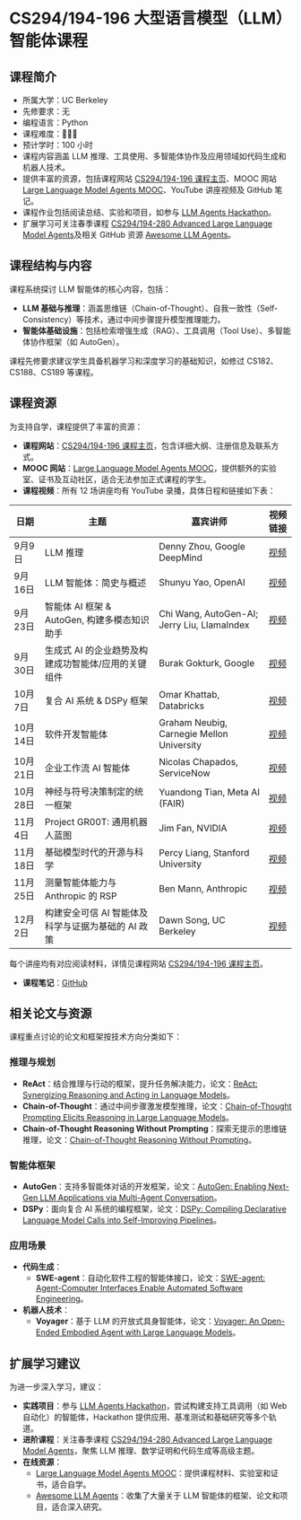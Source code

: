 # CS294/194-196 大型语言模型（LLM）智能体课程

## 课程简介

- 所属大学：UC Berkeley
- 先修要求：无
- 编程语言：Python
- 课程难度：🌟🌟🌟
- 预计学时：100 小时
- 课程内容涵盖 LLM 推理、工具使用、多智能体协作及应用领域如代码生成和机器人技术。
- 提供丰富的资源，包括课程网站 [CS294/194-196 课程主页](http://rdi.berkeley.edu/llm-agents/f24)、MOOC 网站 [Large Language Model Agents MOOC](https://llmagents-learning.org/f24)、YouTube 讲座视频及 GitHub 笔记。
- 课程作业包括阅读总结、实验和项目，如参与 [LLM Agents Hackathon](http://rdi.berkeley.edu/llm-agents-hackathon/)。
- 扩展学习可关注春季课程 [CS294/194-280 Advanced Large Language Model Agents](http://rdi.berkeley.edu/adv-llm-agents/sp25)及相关 GitHub 资源 [Awesome LLM Agents](https://github.com/kaushikb11/awesome-llm-agents)。

## 课程结构与内容
课程系统探讨 LLM 智能体的核心内容，包括：
- **LLM 基础与推理**：涵盖思维链（Chain-of-Thought）、自我一致性（Self-Consistency）等技术，通过中间步骤提升模型推理能力。
- **智能体基础设施**：包括检索增强生成（RAG）、工具调用（Tool Use）、多智能体协作框架（如 AutoGen）。

课程先修要求建议学生具备机器学习和深度学习的基础知识，如修过 CS182、CS188、CS189 等课程。

## 课程资源
为支持自学，课程提供了丰富的资源：
- **课程网站**：[CS294/194-196 课程主页](http://rdi.berkeley.edu/llm-agents/f24)，包含详细大纲、注册信息及联系方式。
- **MOOC 网站**：[Large Language Model Agents MOOC](https://llmagents-learning.org/f24)，提供额外的实验室、证书及互动社区，适合无法参加正式课程的学生。
- **课程视频**：所有 12 场讲座均有 YouTube 录播，具体日程和链接如下表：

| 日期       | 主题                                               | 嘉宾讲师                            | 视频链接                                        |
|------------|----------------------------------------------------|-------------------------------------|-------------------------------------------------|
| 9月9日     | LLM 推理                                           | Denny Zhou, Google DeepMind         | [视频](https://www.youtube.com/live/QL-FS_Zcmyo) |
| 9月16日    | LLM 智能体：简史与概述                             | Shunyu Yao, OpenAI                  | [视频](https://www.youtube.com/watch?v=RM6ZArd2nVc) |
| 9月23日    | 智能体 AI 框架 & AutoGen, 构建多模态知识助手       | Chi Wang, AutoGen-AI; Jerry Liu, LlamaIndex | [视频](https://www.youtube.com/live/OOdtmCMSOo4) |
| 9月30日    | 生成式 AI 的企业趋势及构建成功智能体/应用的关键组件 | Burak Gokturk, Google               | [视频](https://www.youtube.com/live/Sy1psHS3w3I) |
| 10月7日    | 复合 AI 系统 & DSPy 框架                           | Omar Khattab, Databricks            | [视频](https://www.youtube.com/live/JEMYuzrKLUw) |
| 10月14日   | 软件开发智能体                                     | Graham Neubig, Carnegie Mellon University | [视频](https://www.youtube.com/live/f9L9Fkq-8K4) |
| 10月21日   | 企业工作流 AI 智能体                               | Nicolas Chapados, ServiceNow        | [视频](https://www.youtube.com/live/-yf-e-9FvOc) |
| 10月28日   | 神经与符号决策制定的统一框架                       | Yuandong Tian, Meta AI (FAIR)       | [视频](https://www.youtube.com/live/wm9-7VBpdEo) |
| 11月4日    | Project GR00T: 通用机器人蓝图                      | Jim Fan, NVIDIA                     | [视频](https://www.youtube.com/live/Qhxr0uVT2zs) |
| 11月18日   | 基础模型时代的开源与科学                           | Percy Liang, Stanford University    | [视频](https://www.youtube.com/live/f3KKx9LWntQ) |
| 11月25日   | 测量智能体能力与 Anthropic 的 RSP                  | Ben Mann, Anthropic                 | [视频](https://www.youtube.com/live/6y2AnWol7oo) |
| 12月2日    | 构建安全可信 AI 智能体及科学与证据为基础的 AI 政策 | Dawn Song, UC Berkeley              | [视频](https://www.youtube.com/live/QAgR4uQ15rc) |

每个讲座均有对应阅读材料，详情见课程网站 [CS294/194-196 课程主页](http://rdi.berkeley.edu/llm-agents/f24#syllabus)。

- **课程笔记**：[GitHub](https://github.com/rajdeepmondaldotcom/CS294_LLM_Agents_Notes_Fall2024)

## 相关论文与资源

课程重点讨论的论文和框架按技术方向分类如下：

### 推理与规划

- **ReAct**：结合推理与行动的框架，提升任务解决能力，论文：[ReAct: Synergizing Reasoning and Acting in Language Models](https://arxiv.org/abs/2210.03629)。
- **Chain-of-Thought**：通过中间步骤激发模型推理，论文：[Chain-of-Thought Prompting Elicits Reasoning in Large Language Models](https://arxiv.org/abs/2201.11903)。
- **Chain-of-Thought Reasoning Without Prompting**：探索无提示的思维链推理，论文：[Chain-of-Thought Reasoning Without Prompting](https://arxiv.org/abs/2402.10200)。

### 智能体框架

- **AutoGen**：支持多智能体对话的开发框架，论文：[AutoGen: Enabling Next-Gen LLM Applications via Multi-Agent Conversation](https://arxiv.org/abs/2308.08155)。
- **DSPy**：面向复合 AI 系统的编程框架，论文：[DSPy: Compiling Declarative Language Model Calls into Self-Improving Pipelines](https://arxiv.org/abs/2310.03714)。

### 应用场景

- **代码生成**：
  - **SWE-agent**：自动化软件工程的智能体接口，论文：[SWE-agent: Agent-Computer Interfaces Enable Automated Software Engineering](https://arxiv.org/abs/2402.01030)。
- **机器人技术**：
  - **Voyager**：基于 LLM 的开放式具身智能体，论文：[Voyager: An Open-Ended Embodied Agent with Large Language Models](https://arxiv.org/abs/2305.16291)。


## 扩展学习建议

为进一步深入学习，建议：
- **实践项目**：参与 [LLM Agents Hackathon](http://rdi.berkeley.edu/llm-agents-hackathon/)，尝试构建支持工具调用（如 Web 自动化）的智能体，Hackathon 提供应用、基准测试和基础研究等多个轨道。
- **进阶课程**：关注春季课程 [CS294/194-280 Advanced Large Language Model Agents](http://rdi.berkeley.edu/adv-llm-agents/sp25)，聚焦 LLM 推理、数学证明和代码生成等高级主题。
- **在线资源**：
  - [Large Language Model Agents MOOC](https://llmagents-learning.org/f24)：提供课程材料、实验室和证书，适合自学。
  - [Awesome LLM Agents](https://github.com/kaushikb11/awesome-llm-agents)：收集了大量关于 LLM 智能体的框架、论文和项目，适合深入研究。